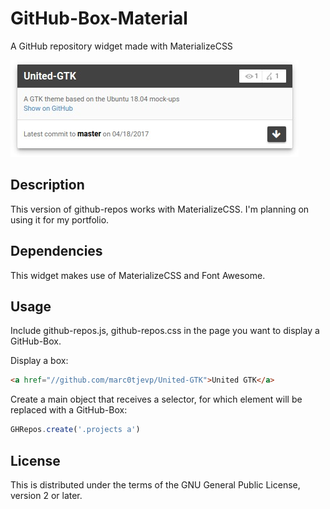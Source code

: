 # GitHub-Box-Material
A GitHub repository widget made with MaterializeCSS

![alt text](https://github.com/marc0tjevp/github-box-material/raw/master/preview.jpeg "Preview")

## Description
This version of github-repos works with MaterializeCSS. I'm planning on using it for my portfolio.

## Dependencies

This widget makes use of MaterializeCSS and Font Awesome.

## Usage
Include github-repos.js, github-repos.css in the page you want to display a GitHub-Box.

Display a box:
```html
<a href="//github.com/marc0tjevp/United-GTK">United GTK</a>
```

Create a main object that receives a selector, for which element will be replaced with a GitHub-Box:
```javascript
GHRepos.create('.projects a')
```

## License
This is distributed under the terms of the GNU General Public License, version 2 or later.
